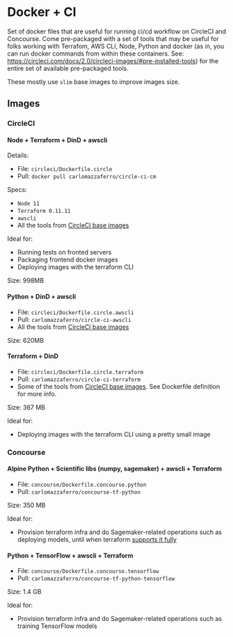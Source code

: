 # Docker + CI

Set of docker files that are useful for running ci/cd workflow on CircleCI and Concourse. 
Come pre-packaged with a set of tools that may be useful for folks working with Terrafom, AWS CLI, Node, Python and docker 
(as in, you can run docker commands from within these containers. 
See: https://circleci.com/docs/2.0/circleci-images/#pre-installed-tools) for the entire set of available pre-packaged tools.

These mostly use `slim` base images to improve images size. 

## Images


### CircleCI

#### Node + Terraform + DinD + awscli

Details:

 - File: `circleci/Dockerfile.circle`
 - Pull: `docker pull carlomazzaferro/circle-ci-cm`

Specs:
 - `Node 11`
 - `Terraform 0.11.11`
 - `awscli`
 - All the tools from [CircleCI base images](https://circleci.com/docs/2.0/circleci-images/#pre-installed-tools)

Ideal for:

 - Running tests on fronted servers
 - Packaging frontend docker images
 - Deploying images with the terraform CLI

Size: 998MB

#### Python + DinD + awscli

- File: `circleci/Dockerfile.circle.awscli`
- Pull: `carlomazzaferro/circle-ci-awscli`
- All the tools from [CircleCI base images](https://circleci.com/docs/2.0/circleci-images/#pre-installed-tools)

Size: 620MB

#### Terraform + DinD

- File: `circleci/Dockerfile.circle.terraform`
- Pull: `carlomazzaferro/circle-ci-terraform`
- Some of the tools from [CircleCI base images](https://circleci.com/docs/2.0/circleci-images/#pre-installed-tools). 
See Dockerfile definition for more info.

Size: 367 MB

Ideal for:

 - Deploying images with the terraform CLI using a pretty small image


### Concourse

#### Alpine Python + Scientific libs (numpy, sagemaker) + awscli + Terraform

- File: `concourse/Dockerfile.concourse.python`
- Pull: `carlomazzaferro/concourse-tf-python`


Size: 350 MB

Ideal for:

 - Provision terraform infra and do Sagemaker-related operations such as deploying models, until when terraform [supports
 it fully](https://github.com/terraform-providers/terraform-provider-aws/issues/2493)
 
 
#### Python + TensorFlow + awscli + Terraform

- File: `concourse/Dockerfile.concourse.tensorflow`
- Pull: `carlomazzaferro/concourse-tf-python-tensorflow`


Size: 1.4 GB

Ideal for:

 - Provision terraform infra and do Sagemaker-related operations such as training TensorFlow models
 
 







